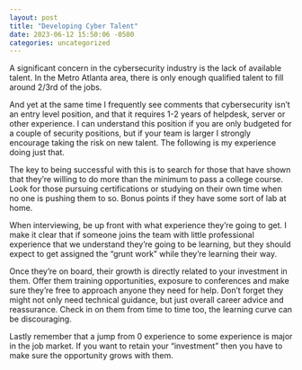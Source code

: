 ```yaml
---
layout: post
title: "Developing Cyber Talent"
date: 2023-06-12 15:50:06 -0500
categories: uncategorized
---
```

A significant concern in the cybersecurity industry is the lack of available talent. In the Metro Atlanta area, there is only enough qualified talent to fill around 2/3rd of the jobs.

And yet at the same time I frequently see comments that cybersecurity isn’t an entry level position, and that it requires 1-2 years of helpdesk, server or other experience. I can understand this position if you are only budgeted for a couple of security positions, but if your team is larger I strongly encourage taking the risk on new talent. The following is my experience doing just that.

The key to being successful with this is to search for those that have shown that they’re willing to do more than the minimum to pass a college course. Look for those pursuing certifications or studying on their own time when no one is pushing them to so. Bonus points if they have some sort of lab at home.

When interviewing, be up front with what experience they’re going to get. I make it clear that if someone joins the team with little professional experience that we understand they’re going to be learning, but they should expect to get assigned the “grunt work” while they’re learning their way.

Once they’re on board, their growth is directly related to your investment in them. Offer them training opportunities, exposure to conferences and make sure they’re free to approach anyone they need for help. Don’t forget they might not only need technical guidance, but just overall career advice and reassurance. Check in on them from time to time too, the learning curve can be discouraging.

Lastly remember that a jump from 0 experience to some experience is major in the job market. If you want to retain your “investment” then you have to make sure the opportunity grows with them.
